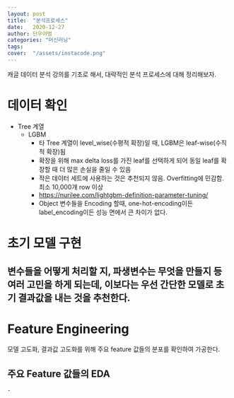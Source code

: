 ```yaml
---
layout: post
title:  "분석프로세스"
date:   2020-12-27
author: 단우아범
categories: "머신러닝"
tags:	
cover:  "/assets/instacode.png"
---
```


캐글 데이터 분석 강의를 기초로 해서, 대략적인 분석 프로세스에 대해 정리해보자.  


# 데이터 확인  
  - Tree 계열  
    - LGBM  
      - 타 Tree 계열이 level_wise(수평적 확장)일 때, LGBM은 leaf-wise(수직적 확장)됨  
      - 확장을 위해 max delta loss를 가진 leaf를 선택하게 되어 동일 leaf를 확장할 때 더 많은 손실을 줄일 수 있음  
      - 작은 데이터 세트에 사용하는 것은 추천되지 않음. Overfitting에 민감함. 최소 10,000개 row 이상  
      - <https://nurilee.com/lightgbm-definition-parameter-tuning/>  
      - Object 변수들을 Encoding 할때, one-hot-encoding이든 label_encoding이든 성능 면에서 큰 차이가 없다.
    
# 초기 모델 구현  
변수들을 어떻게 처리할 지, 파생변수는 무엇을 만들지 등 여러 고민을 하게 되는데, 이보다는 우선 간단한 모델로 초기 결과값을 내는 것을 추천한다.  
  - 


# Feature Engineering  
모델 고도화, 결과값 고도화를 위해 주요 feature 값들의 분포를 확인하여 가공한다.  
  ## 주요 Feature 값들의 EDA  
    - 
